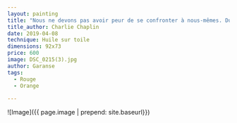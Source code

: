 ```yaml
---
layout: painting
title: "Nous ne devons pas avoir peur de se confronter à nous-mêmes. Du chaos naissent les étoiles."              
title_author: Charlie Chaplin   
date: 2019-04-08
technique: Huile sur toile
dimensions: 92x73
price: 600
image: DSC_0215(3).jpg
author: Garanse
tags:
  - Rouge
  - Orange
  
---
```

![Image]({{ page.image | prepend: site.baseurl}})